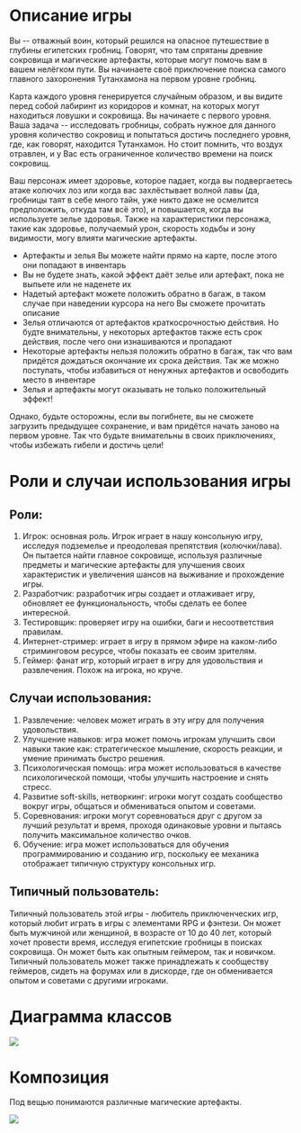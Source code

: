# Описание игры
Вы -- отважный воин, который решился на опасное путешествие в глубины египетских гробниц. Говорят, что там спрятаны древние сокровища и магические артефакты, которые могут помочь вам в вашем нелёгком пути. Вы начинаете своё приключение поиска самого главного захоронения Тутанхамона на первом уровне гробниц.

Карта каждого уровня генерируется случайным образом, и вы видите перед собой лабиринт из коридоров и комнат, на которых могут находиться ловушки и сокровища. Вы начинаете с первого уровня. Ваша задача -- исследовать гробницы, собрать нужное для данного уровня количество сокровищ и попытаться достичь последнего уровня, где, как говорят, находится Тутанхамон. Но стоит помнить, что воздух отравлен, и у Вас есть ограниченное количество времени на поиск сокровищ.

Ваш персонаж имеет здоровье, которое падает, когда вы подвергаетесь атаке колючих лоз или когда вас захлёстывает волной лавы (да, гробницы таят в себе много тайн, уже никто даже не осмелится предположить, откуда там всё это), и повышается, когда вы используете зелье здоровья. Также на характеристики персонажа, такие как здоровье, получаемый урон, скорость ходьбы и зону видимости, могу влияти магические артефакты.

* Артефакты и зелья Вы можете найти прямо на карте, после этого они попадают в инвентарь
* Вы не будете знать, какой эффект даёт зелье или артефакт, пока не выпьете или не наденете их
* Надетый артефакт можете положить обратно в багаж, в таком случае при наведении курсора на него Вы сможете прочитать описание
* Зелья отличаются от артефактов краткосрочностью действия. Но будте внимательны, у некоторых артефактов также есть срок действия, после чего они изнашиваются и пропадают
* Некоторые артефакты нельзя положить обратно в багаж, так что вам придётся дождаться окончание их срока действия. Так же можно поступать, чтобы избавиться от ненужных артефактов и освободить место в инвентаре
* Зелья и артефакты могут оказывать не только положительный эффект!

Однако, будьте осторожны, если вы погибнете, вы не сможете загрузить предыдущее сохранение, и вам придётся начать заново на первом уровне. Так что будьте внимательны в своих приключениях, чтобы избежать гибели и достичь цели!

# Роли и случаи использования игры

## Роли:
1. Игрок: основная роль. Игрок играет в нашу консольную игру, исследуя подземелье и преодолевая препятствия (колючки/лава). Он пытается найти главное сокровище, используя различные предметы и магические артефакты для улучшения своих характеристик и увеличения шансов на выживание и прохождение игры.
2. Разработчик: разработчик игры создает и отлаживает игру, обновляет ее функциональность, чтобы сделать ее более интересной.
3. Тестировщик: проверяет игру на ошибки, баги и несоответствия правилам.
4. Интернет-стример: играет в игру в прямом эфире на каком-либо стриминговом ресурсе, чтобы показать ее своим зрителям.
5. Геймер: фанат игр, который играет в игру для удовольствия и развлечения. Похож на игрока, но круче.

## Случаи использования:
1. Развлечение: человек может играть в эту игру для получения удовольствия.
2. Улучшение навыков: игра может помочь игрокам улучшить свои навыки такие как: стратегическое мышление, скорость реакции, и умение принимать быстро решения.
3. Психологическая помощь: игра может использоваться в качестве психологической помощи, чтобы улучшить настроение и снять стресс.
4. Развитие soft-skills, нетворкинг: игроки могут создать сообщество вокруг игры, общаться и обмениваться опытом и советами.
5. Соревнования: игроки могут соревноваться друг с другом за лучший результат и время, проходя одинаковые уровни и пытаясь получить максимальное количество очков.
6. Обучение: игра может использоваться для обучения программированию и созданию игр, поскольку ее механика отображает типичную структуру консольных игр.

## Типичный пользователь:
Типичный пользователь этой игры - любитель приключенческих игр, который любит играть в игры с элементами RPG и фэнтези. Он может быть мужчиной или женщиной, в возрасте от 10 до 40 лет, который хочет провести время, исследуя египетские гробницы в поисках сокровища. Он может быть как опытным геймером, так и новичком. Типичный пользователь может также принадлежать к сообществу геймеров, сидеть на форумах или в дискорде, где он обменивается опытом и советами с другими игроками.

# Диаграмма классов

![](https://github.com/LadaNikitina/CLI/blob/hw6/class_diagram.jpg)

# Композиция
Под вещью понимаются различные магические артефакты.


![](https://github.com/LadaNikitina/CLI/blob/hw6/Диаграмма%20компонент.jpg)
